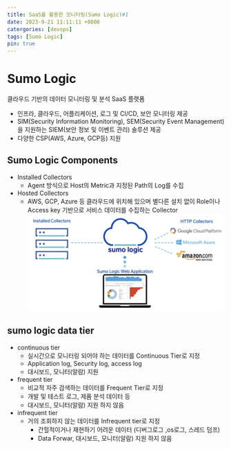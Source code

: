 ```yaml
---
title: SaaS를 활용한 모니터링(Sumo Logic)#1
date: 2023-9-21 11:11:11 +0800
catergories: [devops]
tags: [Sumo Logic]
pin: true
---
```


# Sumo Logic

클라우드 기반의 데이터 모니터링 및 분석 SaaS 플랫폼

- 인프라, 클라우드, 어플리케이션, 로그 및 CI/CD, 보안 모니터링 제공
- SIM(Security Information Monitoring), SEM(Security Event Management)을 지원하는 SIEM(보안 정보 및 이벤트 관리) 솔루션 제공
- 다양한 CSP(AWS, Azure, GCP등) 지원

## Sumo Logic Components

- Installed Collectors
  - Agent 방식으로 Host의 Metric과 지정된 Path의 Log를 수집
- Hosted Collectors
  - AWS, GCP, Azure 등 클라우드에 위치해 있으며 별다른 설치 없이 Role이나 Access key 기반으로 서비스 데이터를 수집하는 Collector
    ![image](/assets/img/sumologic01.png)

## sumo logic data tier

- continuous tier
  - 실시간으로 모니터링 되어야 하는 데이터를 Continuous Tier로 지정
  - Application log, Security log, access log
  - 대시보드, 모니터(알람) 지원
- frequent tier
  - 비교적 자주 검색하는 데이터를 Frequent Tier로 지정
  - 개발 및 테스트 로그, 제품 분석 데이터 등
  - 대시보드, 모니터(알람) 지원 하지 않음
- infrequent tier
  - 거의 조회하지 않는 데이터를 Infrequent tier로 지정
    - 간헐적이거나 재현하기 어려운 데이터 (디버그로그 ,os로그, 스레드 덤프)
    - Data Forwar, 대시보드, 모니터(알람) 지원 하지 않음
